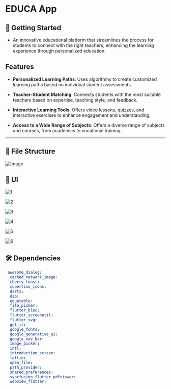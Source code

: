 # EDUCA App

## 🚀 Getting Started

- An innovative educational platform that streamlines the process for students to connect with the right teachers, enhancing the learning experience through personalized education.

## Features
  
- **Personalized Learning Paths**: Uses algorithms to create customized learning paths based on individual student assessments.
  
- **Teacher-Student Matching**: Connects students with the most suitable teachers based on expertise, teaching style, and feedback.
  
- **Interactive Learning Tools**: Offers video lessons, quizzes, and interactive exercises to enhance engagement and understanding.
  
- **Access to a Wide Range of Subjects**: Offers a diverse range of subjects and courses, from academics to vocational training.
  


<hr>

## 📁 File Structure

![image](https://github.com/user-attachments/assets/73592021-f0b7-49bd-9d49-724c2b20263b)

## 📱 UI

![1](https://github.com/user-attachments/assets/555d67db-24d5-43e7-9a12-74254e842810)

![2](https://github.com/user-attachments/assets/f876c904-4cc3-405d-8169-4e8e03cfa250)

![3](https://github.com/user-attachments/assets/8ea784cc-0037-4fb8-ad34-974a816f169b)

![4](https://github.com/user-attachments/assets/48c654e5-c5c7-4ebf-97da-865b57a4e511)

![5](https://github.com/user-attachments/assets/ea1aa5f0-2e7b-4bfe-941e-8bf218115ebd)

![6](https://github.com/user-attachments/assets/2d2b6b16-16e4-4826-848c-3987c68c54f3)


## 🛠 Dependencies

```pubspec.yaml
 awesome_dialog: 
  cached_network_image: 
  cherry_toast: 
  cupertino_icons: 
  dartz: 
  dio: 
  equatable: 
  file_picker: 
  flutter_bloc: 
  flutter_screenutil: 
  flutter_svg: 
  get_it: 
  google_fonts: 
  google_generative_ai: 
  google_nav_bar: 
  image_picker: 
  intl: 
  introduction_screen: 
  lottie: 
  open_file: 
  path_provider: 
  shared_preferences: 
  syncfusion_flutter_pdfviewer: 
  webview_flutter: 
```

